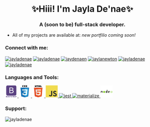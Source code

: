 <h1 align="center">✨Hiii! I'm Jayla De'nae✨</h1>
<h3 align="center">A (soon to be) full-stack developer.</h3>

- All of my projects are available at: *new portfilio coming soon!*

<h3 align="left">Connect with me:</h3>
<p align="left">
<a href="https://codepen.io/jayladenae" target="blank"><img align="center" src="https://raw.githubusercontent.com/rahuldkjain/github-profile-readme-generator/master/src/images/icons/Social/codepen.svg" alt="jayladenae" height="30" width="40" /></a>
<a href="https://dev.to/jayladenae" target="blank"><img align="center" src="https://cdn.jsdelivr.net/npm/simple-icons@3.0.1/icons/dev-dot-to.svg" alt="jayladenae" height="30" width="40" /></a>
<a href="https://twitter.com/jaydenaen" target="blank"><img align="center" src="https://raw.githubusercontent.com/rahuldkjain/github-profile-readme-generator/master/src/images/icons/Social/twitter.svg" alt="jaydenaen" height="30" width="40" /></a>
<a href="https://linkedin.com/in/jaylanewton" target="blank"><img align="center" src="https://raw.githubusercontent.com/rahuldkjain/github-profile-readme-generator/master/src/images/icons/Social/linked-in-alt.svg" alt="jaylanewton" height="30" width="40" /></a>
<a href="https://stackoverflow.com/users/jayladenae" target="blank"><img align="center" src="https://raw.githubusercontent.com/rahuldkjain/github-profile-readme-generator/master/src/images/icons/Social/stack-overflow.svg" alt="jayladenae" height="30" width="40" /></a>
<a href="https://codesandbox.com/jayladenae" target="blank"><img align="center" src="https://cdn.jsdelivr.net/npm/simple-icons@3.0.1/icons/codesandbox.svg" alt="jayladenae" height="30" width="40" /></a>
</p>

<h3 align="left">Languages and Tools:</h3>
<p align="left"> <a href="https://getbootstrap.com" target="_blank"> <img src="https://raw.githubusercontent.com/devicons/devicon/master/icons/bootstrap/bootstrap-plain-wordmark.svg" alt="bootstrap" width="40" height="40"/> </a> <a href="https://www.w3schools.com/css/" target="_blank"> <img src="https://raw.githubusercontent.com/devicons/devicon/master/icons/css3/css3-original-wordmark.svg" alt="css3" width="40" height="40"/> </a> <a href="https://www.w3.org/html/" target="_blank"> <img src="https://raw.githubusercontent.com/devicons/devicon/master/icons/html5/html5-original-wordmark.svg" alt="html5" width="40" height="40"/> </a> <a href="https://developer.mozilla.org/en-US/docs/Web/JavaScript" target="_blank"> <img src="https://raw.githubusercontent.com/devicons/devicon/master/icons/javascript/javascript-original.svg" alt="javascript" width="40" height="40"/> </a> <a href="https://jestjs.io" target="_blank"> <img src="https://www.vectorlogo.zone/logos/jestjsio/jestjsio-icon.svg" alt="jest" width="40" height="40"/> </a> <a href="https://materializecss.com/" target="_blank"> <img src="https://raw.githubusercontent.com/prplx/svg-logos/5585531d45d294869c4eaab4d7cf2e9c167710a9/svg/materialize.svg" alt="materialize" width="40" height="40"/> </a> <a href="https://nodejs.org" target="_blank"> <img src="https://raw.githubusercontent.com/devicons/devicon/master/icons/nodejs/nodejs-original-wordmark.svg" alt="nodejs" width="40" height="40"/> </a> </p>

<h3 align="left">Support:</h3>
<p><a href="https://www.buymeacoffee.com/jayladenae"> <img align="left" src="https://cdn.buymeacoffee.com/buttons/v2/default-yellow.png" height="50" width="210" alt="jayladenae" /></a></p><br><br>
